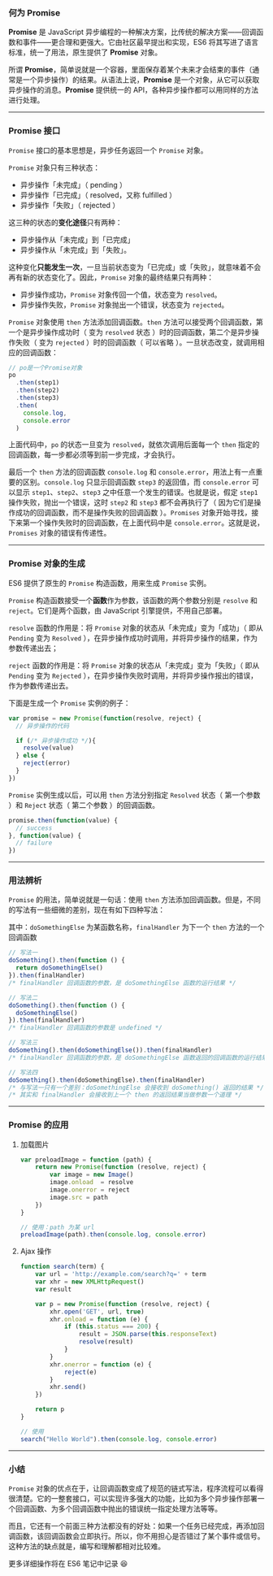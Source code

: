 ### 何为 Promise

**Promise** 是 JavaScript 异步编程的一种解决方案，比传统的解决方案——回调函数和事件——更合理和更强大。它由社区最早提出和实现，ES6 将其写进了语言标准，统一了用法，原生提供了 **Promise** 对象。

所谓 **Promise**，简单说就是一个容器，里面保存着某个未来才会结束的事件（通常是一个异步操作）的结果。从语法上说，**Promise** 是一个对象，从它可以获取异步操作的消息。**Promise** 提供统一的 API，各种异步操作都可以用同样的方法进行处理。

---

### Promise 接口

`Promise` 接口的基本思想是，异步任务返回一个 `Promise` 对象。

`Promise` 对象只有三种状态：

- 异步操作「未完成」（ pending ）
- 异步操作「已完成」（ resolved，又称 fulfilled ）
- 异步操作「失败」（ rejected ）

这三种的状态的**变化途径**只有两种：

- 异步操作从「未完成」到「已完成」
- 异步操作从「未完成」到「失败」。

这种变化**只能发生一次**，一旦当前状态变为「已完成」或「失败」，就意味着不会再有新的状态变化了。因此，`Promise` 对象的最终结果只有两种：

- 异步操作成功，`Promise` 对象传回一个值，状态变为 `resolved`。
- 异步操作失败，`Promise` 对象抛出一个错误，状态变为 `rejected`。

`Promise` 对象使用 `then` 方法添加回调函数。`then` 方法可以接受两个回调函数，第一个是异步操作成功时（ 变为 `resolved` 状态 ）时的回调函数，第二个是异步操作失败（ 变为 `rejected` ）时的回调函数（ 可以省略 ）。一旦状态改变，就调用相应的回调函数：

```javascript
// po是一个Promise对象
po
  .then(step1)
  .then(step2)
  .then(step3)
  .then(
    console.log,
    console.error
  )
```

上面代码中，`po` 的状态一旦变为 `resolved`，就依次调用后面每一个 `then` 指定的回调函数，每一步都必须等到前一步完成，才会执行。

最后一个 `then` 方法的回调函数 `console.log` 和 `console.error`，用法上有一点重要的区别。`console.log` 只显示回调函数 `step3` 的返回值，而 `console.error` 可以显示 `step1`、`step2`、`step3` 之中任意一个发生的错误。也就是说，假定 `step1` 操作失败，抛出一个错误，这时 `step2` 和 `step3` 都不会再执行了（ 因为它们是操作成功的回调函数，而不是操作失败的回调函数 ）。`Promises` 对象开始寻找，接下来第一个操作失败时的回调函数，在上面代码中是 `console.error`。这就是说，`Promises` 对象的错误有传递性。

---

### Promise 对象的生成

ES6 提供了原生的 `Promise` 构造函数，用来生成 `Promise` 实例。

`Promise` 构造函数接受一个**函数**作为参数，该函数的两个参数分别是 `resolve` 和 `reject`。它们是两个函数，由 JavaScript 引擎提供，不用自己部署。

`resolve` 函数的作用是：将 `Promise` 对象的状态从「未完成」变为「成功」（ 即从 `Pending` 变为 `Resolved` ），在异步操作成功时调用，并将异步操作的结果，作为参数传递出去；

`reject` 函数的作用是：将 `Promise` 对象的状态从「未完成」变为「失败」（ 即从 `Pending` 变为 `Rejected` ），在异步操作失败时调用，并将异步操作报出的错误，作为参数传递出去。

下面是生成一个 `Promise` 实例的例子：

```javascript
var promise = new Promise(function(resolve, reject) {
  // 异步操作的代码

  if (/* 异步操作成功 */){
    resolve(value)
  } else {
    reject(error)
  }
})
```

`Promise` 实例生成以后，可以用 `then` 方法分别指定 `Resolved` 状态（ 第一个参数 ）和 `Reject` 状态（ 第二个参数 ）的回调函数。

```javascript
promise.then(function(value) {
  // success
}, function(value) {
  // failure
})
```

---

### 用法辨析

`Promise` 的用法，简单说就是一句话：使用 `then` 方法添加回调函数。但是，不同的写法有一些细微的差别，现在有如下四种写法：

其中：`doSomethingElse` 为某函数名称，`finalHandler` 为下一个 `then` 方法的一个回调函数

```javascript
// 写法一
doSomething().then(function () {
  return doSomethingElse()
}).then(finalHandler)
/* finalHandler 回调函数的参数，是 doSomethingElse 函数的运行结果 */

// 写法二
doSomething().then(function () {
  doSomethingElse()
}).then(finalHandler)
/* finalHandler 回调函数的参数是 undefined */

// 写法三
doSomething().then(doSomethingElse()).then(finalHandler)
/* finalHandler 回调函数的参数，是 doSomethingElse 函数返回的回调函数的运行结果 */

// 写法四
doSomething().then(doSomethingElse).then(finalHandler)
/* 与写法一只有一个差别：doSomethingElse 会接收到 doSomething() 返回的结果 */
/* 其实和 finalHandler 会接收到上一个 then 的返回结果当做参数一个道理 */
```

---

### Promise 的应用

1. 加载图片

    ```javascript
    var preloadImage = function (path) {
        return new Promise(function (resolve, reject) {
            var image = new Image()
            image.onload  = resolve
            image.onerror = reject
            image.src = path
        })
    }

    // 使用：path 为某 url
    preloadImage(path).then(console.log, console.error)
    ```

2. Ajax 操作

    ```javascript
    function search(term) {
        var url = 'http://example.com/search?q=' + term
        var xhr = new XMLHttpRequest()
        var result

        var p = new Promise(function (resolve, reject) {
            xhr.open('GET', url, true)
            xhr.onload = function (e) {
                if (this.status === 200) {
                    result = JSON.parse(this.responseText)
                    resolve(result)
                }
            }
            xhr.onerror = function (e) {
                reject(e)
            }
            xhr.send()
        })

        return p
    }
    
    // 使用
    search("Hello World").then(console.log, console.error)
    ```

---

### 小结

`Promise` 对象的优点在于，让回调函数变成了规范的链式写法，程序流程可以看得很清楚。它的一整套接口，可以实现许多强大的功能，比如为多个异步操作部署一个回调函数、为多个回调函数中抛出的错误统一指定处理方法等等。

而且，它还有一个前面三种方法都没有的好处：如果一个任务已经完成，再添加回调函数，该回调函数会立即执行。所以，你不用担心是否错过了某个事件或信号。这种方法的缺点就是，编写和理解都相对比较难。

更多详细操作将在 ES6 笔记中记录 😆